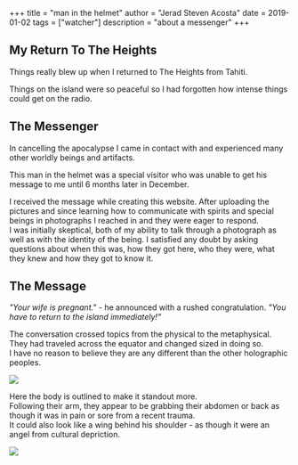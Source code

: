 +++ 
title = "man in the helmet" 
author = "Jerad Steven Acosta" 
date = 2019-01-02
tags = ["watcher"]
description = "about a messenger" 
+++

## My Return To The Heights  

Things really blew up when I returned to The Heights from Tahiti. <br>

Things on the island were so peaceful so I had forgotten how intense things could get on the radio. <br>

## The Messenger  

In cancelling the apocalypse I came in contact with and experienced many other worldly beings and artifacts. <br>

This man in the helmet was a special visitor who was unable to get his message to me until 6 months later in December. <br>

I received the message while creating this website. After uploading the pictures and since learning how to communicate with spirits and special beings in photographs I reached in and they were eager to respond. <br>
I was initially skeptical, both of my ability to talk through a photograph as well as with the identity of the being. I satisfied any doubt by asking questions about when this was, how they got here, who they were, what they knew and how they got to know it. <br>

## The Message

_"Your wife is pregnant."_ - he announced with a rushed congratulation.
_"You have to return to the island immediately!"_

The conversation crossed topics from the physical to the metaphysical. They had traveled across the equator and changed sized in doing so. <br>
I have no reason to believe they are any different than the other holographic peoples. 

![](https://radiobed.jerad.xyz/images/bedroom/body.jpeg)

Here the body is outlined to make it standout more. <br>
Following their arm, they appear to be grabbing their abdomen or back as though it was in pain or sore from a recent trauma. <br>
It could also look like a wing behind his shoulder - as though it were an angel from cultural depriction. <br>

![](https://radiobed.jerad.xyz/images/bedroom/bodyoutlined.jpeg)